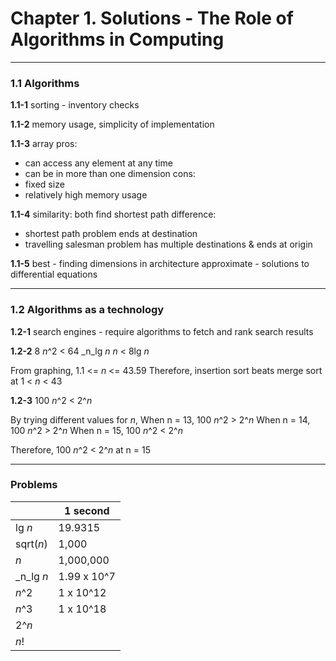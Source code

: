 # Chapter 1. Solutions - The Role of Algorithms in Computing

---

### 1.1 Algorithms
**1.1-1**
sorting - inventory checks

**1.1-2**
memory usage, simplicity of implementation

**1.1-3**
array
pros:
- can access any element at any time
- can be in more than one dimension
cons:
- fixed size
- relatively high memory usage

**1.1-4**
similarity: both find shortest path
difference: 
- shortest path problem ends at destination
- travelling salesman problem has multiple destinations & ends at origin

**1.1-5**
best - finding dimensions in architecture
approximate - solutions to differential equations

---

### 1.2 Algorithms as a technology
**1.2-1**
search engines - require algorithms to fetch and rank search results

**1.2-2**
8 _n_^2 < 64 _n_lg _n_
_n_ < 8lg _n_

From graphing,
1.1 <= _n_ <= 43.59
Therefore, insertion sort beats merge sort at
1 < _n_ < 43

**1.2-3**
100 _n_^2 < 2^_n_

By trying different values for _n_,
When n = 13, 100 _n_^2 > 2^_n_
When n = 14, 100 _n_^2 > 2^_n_
When n = 15, 100 _n_^2 < 2^_n_

Therefore, 100 _n_^2 < 2^_n_ at n = 15

---

### Problems
| 	   | 1 second      | 
| ---------|--------|
| lg _n_   | 19.9315|
| sqrt(_n_)| 1,000|
| _n_	   | 1,000,000|
| _n_lg _n_| 1.99 x 10^7|
| _n_^2	   | 1 x 10^12|
| _n_^3	   | 1 x 10^18 |
| 2^_n_    |        |
| _n_!	   |        |
